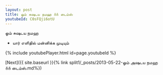 ```yaml
---
layout: post
title: ஓம் சுஷடய நமஹ ௧௧ டைம்ஸ்
youtubeId: C0sFQji6otU
---
```

 
 
 ஓம் சுஷடய நமஹ  
 
 -  யார் எளிதில் மன்னிக்க முடியும் 
 
  
 
  
 
 
 
 
 
 


{% include youtubePlayer.html id=page.youtubeId %}
 
[Next]({{ site.baseurl }}{% link  split1/_posts/2013-05-22-ஓம் அஷடய நமஹ ௧௧ டைம்ஸ்.md%})
 
